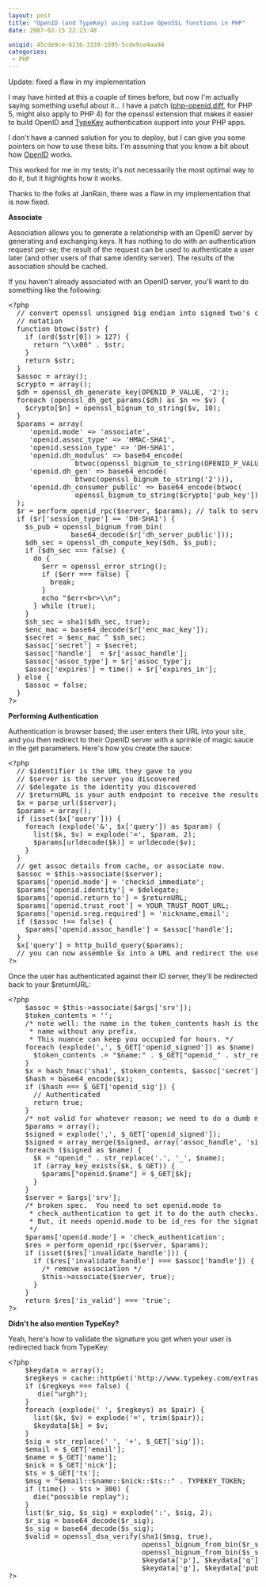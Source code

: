 ```yaml
---
layout: post
title: "OpenID (and TypeKey) using native OpenSSL functions in PHP"
date: 2007-02-15 22:23:48

uniqid: 45cde9ce-6236-3339-1695-5cde9ce4aa94
categories: 
 - PHP
---
```

<p>Update: fixed a flaw in my implementation   </p>
<p>I may have hinted at this a couple of times before, but now I'm actually saying something useful about it... I have a patch (<a href="/images/php-openid.diff">php-openid.diff</a>, for PHP 5, might also apply to PHP 4) for the openssl extension that makes it easier to build OpenID and <a href="http://www.sixapart.com/typekey/">TypeKey</a> authentication support into your PHP apps.   </p>
<p>I don't have a canned solution for you to deploy, but I can give you some pointers on how to use these bits.  I'm assuming that you know a bit about how <a href="http://openid.net">OpenID</a> works.   </p>
<p>This worked for me in my tests; it's not necessarily the most optimal way to do it, but it highlights how it works.   </p>
<p>Thanks to the folks at JanRain, there was a flaw in my implementation that is now fixed.   </p>
<p><b>Associate</b>   </p>
<p>Association allows you to generate a relationship with an OpenID server by generating and exchanging keys.  It has nothing to do with an authentication request per-se; the result of the request can be used to authenticate a user later (and other users of that same identity server).  The results of the association should be cached.   </p>
<p>If you haven't already associated with an OpenID server, you'll want to do something like the following:   </p>
<pre class="phpcode"><span class="default">&lt;?php
  </span><span class="comment">// convert openssl unsigned big endian into signed two's complement
  // notation
  </span><span class="keyword">function </span><span class="default">btowc</span><span class="keyword">(</span><span class="default">$str</span><span class="keyword">) {
    if (</span><span class="default">ord</span><span class="keyword">(</span><span class="default">$str</span><span class="keyword">[</span><span class="default">0</span><span class="keyword">]) &gt; </span><span class="default">127</span><span class="keyword">) {
      return </span><span class="string">"\\x00" </span><span class="keyword">. </span><span class="default">$str</span><span class="keyword">;
    }
    return </span><span class="default">$str</span><span class="keyword">;
  }
  </span><span class="default">$assoc </span><span class="keyword">= array();
  </span><span class="default">$crypto </span><span class="keyword">= array();
  </span><span class="default">$dh </span><span class="keyword">= </span><span class="default">openssl_dh_generate_key</span><span class="keyword">(</span><span class="default">OPENID_P_VALUE</span><span class="keyword">, </span><span class="string">'2'</span><span class="keyword">);
  foreach (</span><span class="default">openssl_dh_get_params</span><span class="keyword">(</span><span class="default">$dh</span><span class="keyword">) as </span><span class="default">$n </span><span class="keyword">=&gt; </span><span class="default">$v</span><span class="keyword">) {
    </span><span class="default">$crypto</span><span class="keyword">[</span><span class="default">$n</span><span class="keyword">] = </span><span class="default">openssl_bignum_to_string</span><span class="keyword">(</span><span class="default">$v</span><span class="keyword">, </span><span class="default">10</span><span class="keyword">);
  }
  </span><span class="default">$params </span><span class="keyword">= array(
     </span><span class="string">'openid.mode' </span><span class="keyword">=&gt; </span><span class="string">'associate'</span><span class="keyword">,
     </span><span class="string">'openid.assoc_type' </span><span class="keyword">=&gt; </span><span class="string">'HMAC-SHA1'</span><span class="keyword">,
     </span><span class="string">'openid.session_type' </span><span class="keyword">=&gt; </span><span class="string">'DH-SHA1'</span><span class="keyword">,
     </span><span class="string">'openid.dh_modulus' </span><span class="keyword">=&gt; </span><span class="default">base64_encode</span><span class="keyword">(
                </span><span class="default">btwoc</span><span class="keyword">(</span><span class="default">openssl_bignum_to_string</span><span class="keyword">(</span><span class="default">OPENID_P_VALUE</span><span class="keyword">))),
     </span><span class="string">'openid.dh_gen' </span><span class="keyword">=&gt; </span><span class="default">base64_encode</span><span class="keyword">(
                </span><span class="default">btwoc</span><span class="keyword">(</span><span class="default">openssl_bignum_to_string</span><span class="keyword">(</span><span class="string">'2'</span><span class="keyword">))),
     </span><span class="string">'openid.dh_consumer_public' </span><span class="keyword">=&gt; </span><span class="default">base64_encode</span><span class="keyword">(</span><span class="default">btwoc</span><span class="keyword">(
                </span><span class="default">openssl_bignum_to_string</span><span class="keyword">(</span><span class="default">$crypto</span><span class="keyword">[</span><span class="string">'pub_key'</span><span class="keyword">]))),
  );
  </span><span class="default">$r </span><span class="keyword">= </span><span class="default">perform_openid_rpc</span><span class="keyword">(</span><span class="default">$server</span><span class="keyword">, </span><span class="default">$params</span><span class="keyword">); </span><span class="comment">// talk to server
  </span><span class="keyword">if (</span><span class="default">$r</span><span class="keyword">[</span><span class="string">'session_type'</span><span class="keyword">] == </span><span class="string">'DH-SHA1'</span><span class="keyword">) {
    </span><span class="default">$s_pub </span><span class="keyword">= </span><span class="default">openssl_bignum_from_bin</span><span class="keyword">(
               </span><span class="default">base64_decode</span><span class="keyword">(</span><span class="default">$r</span><span class="keyword">[</span><span class="string">'dh_server_public'</span><span class="keyword">]));
    </span><span class="default">$dh_sec </span><span class="keyword">= </span><span class="default">openssl_dh_compute_key</span><span class="keyword">(</span><span class="default">$dh</span><span class="keyword">, </span><span class="default">$s_pub</span><span class="keyword">);
    if (</span><span class="default">$dh_sec </span><span class="keyword">=== </span><span class="default">false</span><span class="keyword">) {
      do {
        </span><span class="default">$err </span><span class="keyword">= </span><span class="default">openssl_error_string</span><span class="keyword">();
        if (</span><span class="default">$err </span><span class="keyword">=== </span><span class="default">false</span><span class="keyword">) {
          break;
        }
        echo </span><span class="string">"$err&lt;br&gt;\\n"</span><span class="keyword">;
      } while (</span><span class="default">true</span><span class="keyword">);
    }
    </span><span class="default">$sh_sec </span><span class="keyword">= </span><span class="default">sha1</span><span class="keyword">(</span><span class="default">$dh_sec</span><span class="keyword">, </span><span class="default">true</span><span class="keyword">);
    </span><span class="default">$enc_mac </span><span class="keyword">= </span><span class="default">base64_decode</span><span class="keyword">(</span><span class="default">$r</span><span class="keyword">[</span><span class="string">'enc_mac_key'</span><span class="keyword">]);
    </span><span class="default">$secret </span><span class="keyword">= </span><span class="default">$enc_mac </span><span class="keyword">^ </span><span class="default">$sh_sec</span><span class="keyword">;
    </span><span class="default">$assoc</span><span class="keyword">[</span><span class="string">'secret'</span><span class="keyword">] = </span><span class="default">$secret</span><span class="keyword">;
    </span><span class="default">$assoc</span><span class="keyword">[</span><span class="string">'handle'</span><span class="keyword">]  = </span><span class="default">$r</span><span class="keyword">[</span><span class="string">'assoc_handle'</span><span class="keyword">];
    </span><span class="default">$assoc</span><span class="keyword">[</span><span class="string">'assoc_type'</span><span class="keyword">] = </span><span class="default">$r</span><span class="keyword">[</span><span class="string">'assoc_type'</span><span class="keyword">];
    </span><span class="default">$assoc</span><span class="keyword">[</span><span class="string">'expires'</span><span class="keyword">] = </span><span class="default">time</span><span class="keyword">() + </span><span class="default">$r</span><span class="keyword">[</span><span class="string">'expires_in'</span><span class="keyword">];
  } else {
    </span><span class="default">$assoc </span><span class="keyword">= </span><span class="default">false</span><span class="keyword">;
  }
</span><span class="default">?&gt;
</span></pre><p><b>Performing Authentication</b>   </p>
<p>Authentication is browser based; the user enters their URL into your site, and you then redirect to their OpenID server with a sprinkle of magic sauce in the get parameters.  Here's how you create the sauce:   </p>
<pre class="phpcode"><span class="default">&lt;?php
  </span><span class="comment">// $identifier is the URL they gave to you
  // $server is the server you discovered
  // $delegate is the identity you discovered
  // $returnURL is your auth endpoint to receive the results
  </span><span class="default">$x </span><span class="keyword">= </span><span class="default">parse_url</span><span class="keyword">(</span><span class="default">$server</span><span class="keyword">);
  </span><span class="default">$params </span><span class="keyword">= array();
  if (isset(</span><span class="default">$x</span><span class="keyword">[</span><span class="string">'query'</span><span class="keyword">])) {
    foreach (</span><span class="default">explode</span><span class="keyword">(</span><span class="string">'&#38;'</span><span class="keyword">, </span><span class="default">$x</span><span class="keyword">[</span><span class="string">'query'</span><span class="keyword">]) as </span><span class="default">$param</span><span class="keyword">) {
      list(</span><span class="default">$k</span><span class="keyword">, </span><span class="default">$v</span><span class="keyword">) = </span><span class="default">explode</span><span class="keyword">(</span><span class="string">'='</span><span class="keyword">, </span><span class="default">$param</span><span class="keyword">, </span><span class="default">2</span><span class="keyword">);
      </span><span class="default">$params</span><span class="keyword">[</span><span class="default">urldecode</span><span class="keyword">(</span><span class="default">$k</span><span class="keyword">)] = </span><span class="default">urldecode</span><span class="keyword">(</span><span class="default">$v</span><span class="keyword">);
    }
  }
  </span><span class="comment">// get assoc details from cache, or associate now.
  </span><span class="default">$assoc </span><span class="keyword">= </span><span class="default">$this</span><span class="keyword">-&gt;</span><span class="default">associate</span><span class="keyword">(</span><span class="default">$server</span><span class="keyword">);
  </span><span class="default">$params</span><span class="keyword">[</span><span class="string">'openid.mode'</span><span class="keyword">] = </span><span class="string">'checkid_immediate'</span><span class="keyword">;
  </span><span class="default">$params</span><span class="keyword">[</span><span class="string">'openid.identity'</span><span class="keyword">] = </span><span class="default">$delegate</span><span class="keyword">;
  </span><span class="default">$params</span><span class="keyword">[</span><span class="string">'openid.return_to'</span><span class="keyword">] = </span><span class="default">$returnURL</span><span class="keyword">;
  </span><span class="default">$params</span><span class="keyword">[</span><span class="string">'openid.trust_root'</span><span class="keyword">] = </span><span class="default">YOUR_TRUST_ROOT_URL</span><span class="keyword">;
  </span><span class="default">$params</span><span class="keyword">[</span><span class="string">'openid.sreg.required'</span><span class="keyword">] = </span><span class="string">'nickname,email'</span><span class="keyword">;
  if (</span><span class="default">$assoc </span><span class="keyword">!== </span><span class="default">false</span><span class="keyword">) {
    </span><span class="default">$params</span><span class="keyword">[</span><span class="string">'openid.assoc_handle'</span><span class="keyword">] = </span><span class="default">$assoc</span><span class="keyword">[</span><span class="string">'handle'</span><span class="keyword">];
  }
  </span><span class="default">$x</span><span class="keyword">[</span><span class="string">'query'</span><span class="keyword">] = </span><span class="default">http_build_query</span><span class="keyword">(</span><span class="default">$params</span><span class="keyword">);
  </span><span class="comment">// you can now assemble $x into a URL and redirect the user there
</span><span class="default">?&gt;
</span></pre><p>Once the user has authenticated against their ID server, they'll be redirected back to your $returnURL:   </p>
<pre class="phpcode"><span class="default">&lt;?php
    $assoc </span><span class="keyword">= </span><span class="default">$this</span><span class="keyword">-&gt;</span><span class="default">associate</span><span class="keyword">(</span><span class="default">$args</span><span class="keyword">[</span><span class="string">'srv'</span><span class="keyword">]);
    </span><span class="default">$token_contents </span><span class="keyword">= </span><span class="string">''</span><span class="keyword">;
    </span><span class="comment">/* note well: the name in the token_contents hash is the
     * name without any prefix.
     * This nuance can keep you occupied for hours. */
    </span><span class="keyword">foreach (</span><span class="default">explode</span><span class="keyword">(</span><span class="string">','</span><span class="keyword">, </span><span class="default">$_GET</span><span class="keyword">[</span><span class="string">'openid_signed'</span><span class="keyword">]) as </span><span class="default">$name</span><span class="keyword">) {
      </span><span class="default">$token_contents </span><span class="keyword">.= </span><span class="string">"$name:" </span><span class="keyword">. </span><span class="default">$_GET</span><span class="keyword">[</span><span class="string">"openid_" </span><span class="keyword">. </span><span class="default">str_replace</span><span class="keyword">(</span><span class="string">'.'</span><span class="keyword">, </span><span class="string">'_'</span><span class="keyword">, </span><span class="default">$name</span><span class="keyword">)] . </span><span class="string">"\\n"</span><span class="keyword">;
    }
    </span><span class="default">$x </span><span class="keyword">= </span><span class="default">hash_hmac</span><span class="keyword">(</span><span class="string">'sha1'</span><span class="keyword">, </span><span class="default">$token_contents</span><span class="keyword">, </span><span class="default">$assoc</span><span class="keyword">[</span><span class="string">'secret'</span><span class="keyword">], </span><span class="default">true</span><span class="keyword">);
    </span><span class="default">$hash </span><span class="keyword">= </span><span class="default">base64_encode</span><span class="keyword">(</span><span class="default">$x</span><span class="keyword">);
    if (</span><span class="default">$hash </span><span class="keyword">=== </span><span class="default">$_GET</span><span class="keyword">[</span><span class="string">'openid_sig'</span><span class="keyword">]) {
      </span><span class="comment">// Authenticated
      </span><span class="keyword">return </span><span class="default">true</span><span class="keyword">;
    }
    </span><span class="comment">/* not valid for whatever reason; we need to do a dumb mode check */
    </span><span class="default">$params </span><span class="keyword">= array();
    </span><span class="default">$signed </span><span class="keyword">= </span><span class="default">explode</span><span class="keyword">(</span><span class="string">','</span><span class="keyword">, </span><span class="default">$_GET</span><span class="keyword">[</span><span class="string">'openid_signed'</span><span class="keyword">]);
    </span><span class="default">$signed </span><span class="keyword">= </span><span class="default">array_merge</span><span class="keyword">(</span><span class="default">$signed</span><span class="keyword">, array(</span><span class="string">'assoc_handle'</span><span class="keyword">, </span><span class="string">'sig'</span><span class="keyword">, </span><span class="string">'signed'</span><span class="keyword">, </span><span class="string">'invalidate_handle'</span><span class="keyword">));
    foreach (</span><span class="default">$signed </span><span class="keyword">as </span><span class="default">$name</span><span class="keyword">) {
      </span><span class="default">$k </span><span class="keyword">= </span><span class="string">"openid_" </span><span class="keyword">. </span><span class="default">str_replace</span><span class="keyword">(</span><span class="string">'.'</span><span class="keyword">, </span><span class="string">'_'</span><span class="keyword">, </span><span class="default">$name</span><span class="keyword">);
      if (</span><span class="default">array_key_exists</span><span class="keyword">(</span><span class="default">$k</span><span class="keyword">, </span><span class="default">$_GET</span><span class="keyword">)) {
        </span><span class="default">$params</span><span class="keyword">[</span><span class="string">"openid.$name"</span><span class="keyword">] = </span><span class="default">$_GET</span><span class="keyword">[</span><span class="default">$k</span><span class="keyword">];
      }
    }
    </span><span class="default">$server </span><span class="keyword">= </span><span class="default">$args</span><span class="keyword">[</span><span class="string">'srv'</span><span class="keyword">];
    </span><span class="comment">/* broken spec.  You need to set openid.mode to
     * check_authentication to get it to do the auth checks.
     * But, it needs openid.mode to be id_res for the signature to work.
     */
    </span><span class="default">$params</span><span class="keyword">[</span><span class="string">'openid.mode'</span><span class="keyword">] = </span><span class="string">'check_authentication'</span><span class="keyword">;
    </span><span class="default">$res </span><span class="keyword">= </span><span class="default">perform_openid_rpc</span><span class="keyword">(</span><span class="default">$server</span><span class="keyword">, </span><span class="default">$params</span><span class="keyword">);
    if (isset(</span><span class="default">$res</span><span class="keyword">[</span><span class="string">'invalidate_handle'</span><span class="keyword">])) {
      if (</span><span class="default">$res</span><span class="keyword">[</span><span class="string">'invalidate_handle'</span><span class="keyword">] === </span><span class="default">$assoc</span><span class="keyword">[</span><span class="string">'handle'</span><span class="keyword">]) {
        </span><span class="comment">/* remove association */
        </span><span class="default">$this</span><span class="keyword">-&gt;</span><span class="default">associate</span><span class="keyword">(</span><span class="default">$server</span><span class="keyword">, </span><span class="default">true</span><span class="keyword">);
      }
    }
    return </span><span class="default">$res</span><span class="keyword">[</span><span class="string">'is_valid'</span><span class="keyword">] === </span><span class="string">'true'</span><span class="keyword">;
</span><span class="default">?&gt;
</span></pre><p><b>Didn't he also mention TypeKey?</b>   </p>
<p>Yeah, here's how to validate the signature you get when your user is redirected back from TypeKey:   </p>
<pre class="phpcode"><span class="default">&lt;?php
    $keydata </span><span class="keyword">= array();
    </span><span class="default">$regkeys </span><span class="keyword">= </span><span class="default">cache</span><span class="keyword">::</span><span class="default">httpGet</span><span class="keyword">(</span><span class="string">'http://www.typekey.com/extras/regkeys.txt'</span><span class="keyword">, </span><span class="default">24</span><span class="keyword">*</span><span class="default">60</span><span class="keyword">*</span><span class="default">60</span><span class="keyword">);
    if (</span><span class="default">$regkeys </span><span class="keyword">=== </span><span class="default">false</span><span class="keyword">) {
       die(</span><span class="string">"urgh"</span><span class="keyword">);
    }
    foreach (</span><span class="default">explode</span><span class="keyword">(</span><span class="string">' '</span><span class="keyword">, </span><span class="default">$regkeys</span><span class="keyword">) as </span><span class="default">$pair</span><span class="keyword">) {
      list(</span><span class="default">$k</span><span class="keyword">, </span><span class="default">$v</span><span class="keyword">) = </span><span class="default">explode</span><span class="keyword">(</span><span class="string">'='</span><span class="keyword">, </span><span class="default">trim</span><span class="keyword">(</span><span class="default">$pair</span><span class="keyword">));
      </span><span class="default">$keydata</span><span class="keyword">[</span><span class="default">$k</span><span class="keyword">] = </span><span class="default">$v</span><span class="keyword">;
    }
    </span><span class="default">$sig </span><span class="keyword">= </span><span class="default">str_replace</span><span class="keyword">(</span><span class="string">' '</span><span class="keyword">, </span><span class="string">'+'</span><span class="keyword">, </span><span class="default">$_GET</span><span class="keyword">[</span><span class="string">'sig'</span><span class="keyword">]);
    </span><span class="default">$email </span><span class="keyword">= </span><span class="default">$_GET</span><span class="keyword">[</span><span class="string">'email'</span><span class="keyword">];
    </span><span class="default">$name </span><span class="keyword">= </span><span class="default">$_GET</span><span class="keyword">[</span><span class="string">'name'</span><span class="keyword">];
    </span><span class="default">$nick </span><span class="keyword">= </span><span class="default">$_GET</span><span class="keyword">[</span><span class="string">'nick'</span><span class="keyword">];
    </span><span class="default">$ts </span><span class="keyword">= </span><span class="default">$_GET</span><span class="keyword">[</span><span class="string">'ts'</span><span class="keyword">];
    </span><span class="default">$msg </span><span class="keyword">= </span><span class="string">"$email::$name::$nick::$ts::" </span><span class="keyword">. </span><span class="default">TYPEKEY_TOKEN</span><span class="keyword">;
    if (</span><span class="default">time</span><span class="keyword">() - </span><span class="default">$ts </span><span class="keyword">&gt; </span><span class="default">300</span><span class="keyword">) {
      die(</span><span class="string">"possible replay"</span><span class="keyword">);
    }
    list(</span><span class="default">$r_sig</span><span class="keyword">, </span><span class="default">$s_sig</span><span class="keyword">) = </span><span class="default">explode</span><span class="keyword">(</span><span class="string">':'</span><span class="keyword">, </span><span class="default">$sig</span><span class="keyword">, </span><span class="default">2</span><span class="keyword">);
    </span><span class="default">$r_sig </span><span class="keyword">= </span><span class="default">base64_decode</span><span class="keyword">(</span><span class="default">$r_sig</span><span class="keyword">);
    </span><span class="default">$s_sig </span><span class="keyword">= </span><span class="default">base64_decode</span><span class="keyword">(</span><span class="default">$s_sig</span><span class="keyword">);
    </span><span class="default">$valid </span><span class="keyword">= </span><span class="default">openssl_dsa_verify</span><span class="keyword">(</span><span class="default">sha1</span><span class="keyword">(</span><span class="default">$msg</span><span class="keyword">, </span><span class="default">true</span><span class="keyword">),
                                </span><span class="default">openssl_bignum_from_bin</span><span class="keyword">(</span><span class="default">$r_sig</span><span class="keyword">),
                                </span><span class="default">openssl_bignum_from_bin</span><span class="keyword">(</span><span class="default">$s_sig</span><span class="keyword">),
                                </span><span class="default">$keydata</span><span class="keyword">[</span><span class="string">'p'</span><span class="keyword">], </span><span class="default">$keydata</span><span class="keyword">[</span><span class="string">'q'</span><span class="keyword">],
                                </span><span class="default">$keydata</span><span class="keyword">[</span><span class="string">'g'</span><span class="keyword">], </span><span class="default">$keydata</span><span class="keyword">[</span><span class="string">'pub_key'</span><span class="keyword">]);
</span><span class="default">?&gt;
</span></pre><p>  </p>
